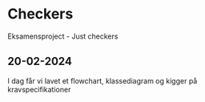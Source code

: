 # Checkers
Eksamensproject - Just checkers

20-02-2024
-----
I dag får vi lavet et flowchart, klassediagram og kigger på kravspecifikationer
